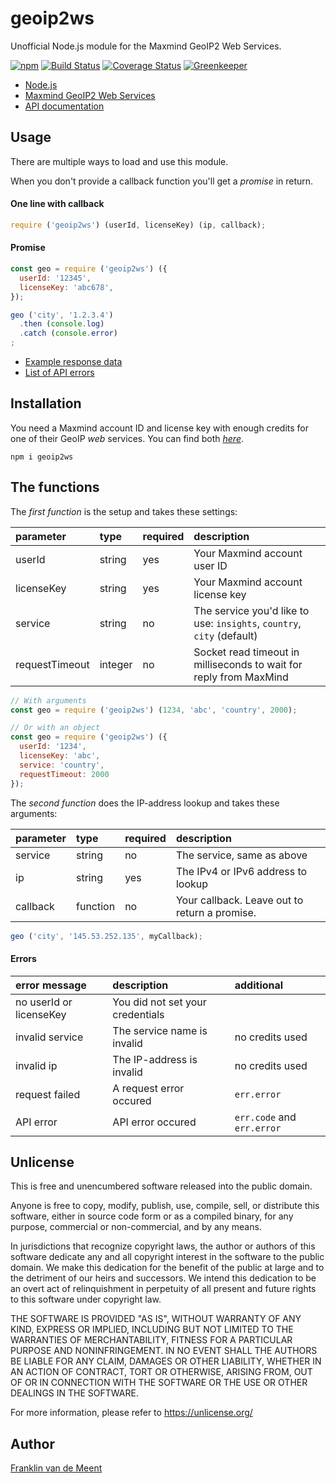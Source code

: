 geoip2ws
========

Unofficial Node.js module for the Maxmind GeoIP2 Web Services.

[![npm](https://img.shields.io/npm/v/geoip2ws.svg?maxAge=3600)](https://github.com/fvdm/nodejs-geoip2ws/blob/master/CHANGELOG.md)
[![Build Status](https://travis-ci.org/fvdm/nodejs-geoip2ws.svg?branch=master)](https://travis-ci.org/fvdm/nodejs-geoip2ws)
[![Coverage Status](https://coveralls.io/repos/github/fvdm/nodejs-geoip2ws/badge.svg?branch=master)](https://coveralls.io/github/fvdm/nodejs-geoip2ws?branch=master)
[![Greenkeeper](https://badges.greenkeeper.io/fvdm/nodejs-geoip2ws.svg)](https://greenkeeper.io/)

* [Node.js](https://nodejs.org/)
* [Maxmind GeoIP2 Web Services](https://www.maxmind.com/en/geoip2-precision-services)
* [API documentation](https://dev.maxmind.com/geoip/geoip2/web-services/)


Usage
-----

There are multiple ways to load and use this module.

When you don't provide a callback function you'll get
a _promise_ in return.


#### One line with callback

```js
require ('geoip2ws') (userId, licenseKey) (ip, callback);
```


#### Promise

```js
const geo = require ('geoip2ws') ({
  userId: '12345',
  licenseKey: 'abc678',
});

geo ('city', '1.2.3.4')
  .then (console.log)
  .catch (console.error)
;
```

- [Example response data](https://dev.maxmind.com/geoip/geoip2/web-services/#Response_Body)
- [List of API errors](https://dev.maxmind.com/geoip/geoip2/web-services/#Errors)


Installation
------------

You need a Maxmind account ID and license key with enough credits for one of
their GeoIP *web* services. You can find both [*here*](https://www.maxmind.com/en/accounts/current/license-key).

`npm i geoip2ws`


The functions
-------------

The _first function_ is the setup and takes these settings:

parameter      | type    | required | description
:--------------|:--------|:---------|:--------------------------------
userId         | string  | yes      | Your Maxmind account user ID
licenseKey     | string  | yes      | Your Maxmind account license key
service        | string  | no       | The service you'd like to use: `insights`, `country`, `city` (default)
requestTimeout | integer | no       | Socket read timeout in milliseconds to wait for reply from MaxMind

```js
// With arguments
const geo = require ('geoip2ws') (1234, 'abc', 'country', 2000);

// Or with an object
const geo = require ('geoip2ws') ({
  userId: '1234',
  licenseKey: 'abc',
  service: 'country',
  requestTimeout: 2000
});
```


The _second function_ does the IP-address lookup and takes these arguments:

parameter | type     | required | description
:---------|:---------|:---------|:--------------------------------------------
service   | string   | no       | The service, same as above
ip        | string   | yes      | The IPv4 or IPv6 address to lookup
callback  | function | no       | Your callback. Leave out to return a promise.

```js
geo ('city', '145.53.252.135', myCallback);
```


#### Errors

error message           | description                      | additional
:-----------------------|:---------------------------------|:--------------------------
no userId or licenseKey | You did not set your credentials |
invalid service         | The service name is invalid      | no credits used
invalid ip              | The IP-address is invalid        | no credits used
request failed          | A request error occured          | `err.error`
API error               | API error occured                | `err.code` and `err.error`




Unlicense
---------

This is free and unencumbered software released into the public domain.

Anyone is free to copy, modify, publish, use, compile, sell, or
distribute this software, either in source code form or as a compiled
binary, for any purpose, commercial or non-commercial, and by any
means.

In jurisdictions that recognize copyright laws, the author or authors
of this software dedicate any and all copyright interest in the
software to the public domain. We make this dedication for the benefit
of the public at large and to the detriment of our heirs and
successors. We intend this dedication to be an overt act of
relinquishment in perpetuity of all present and future rights to this
software under copyright law.

THE SOFTWARE IS PROVIDED "AS IS", WITHOUT WARRANTY OF ANY KIND,
EXPRESS OR IMPLIED, INCLUDING BUT NOT LIMITED TO THE WARRANTIES OF
MERCHANTABILITY, FITNESS FOR A PARTICULAR PURPOSE AND NONINFRINGEMENT.
IN NO EVENT SHALL THE AUTHORS BE LIABLE FOR ANY CLAIM, DAMAGES OR
OTHER LIABILITY, WHETHER IN AN ACTION OF CONTRACT, TORT OR OTHERWISE,
ARISING FROM, OUT OF OR IN CONNECTION WITH THE SOFTWARE OR THE USE OR
OTHER DEALINGS IN THE SOFTWARE.

For more information, please refer to <https://unlicense.org/>


Author
------

[Franklin van de Meent](https://frankl.in/)
